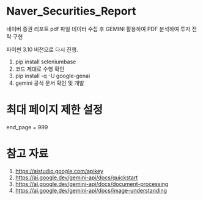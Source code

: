 # Naver_Securities_Report
네이버 증권 리포트 pdf 파일 데이터 수집 후 GEMINI 활용하여 PDF 분석하여 투자 전략 구현


파이썬 3.10 버전으로 다시 진행.
1. pip install seleniumbase
2. 코드 제대로 수행 확인
3. pip install -q -U google-genai
4. gemini 공식 문서 확인 및 개발


# 최대 페이지 제한 설정
end_page = 999 

# 참고 자료
1. https://aistudio.google.com/apikey
2. https://ai.google.dev/gemini-api/docs/quickstart
3. https://ai.google.dev/gemini-api/docs/document-processing
4. https://ai.google.dev/gemini-api/docs/image-understanding
